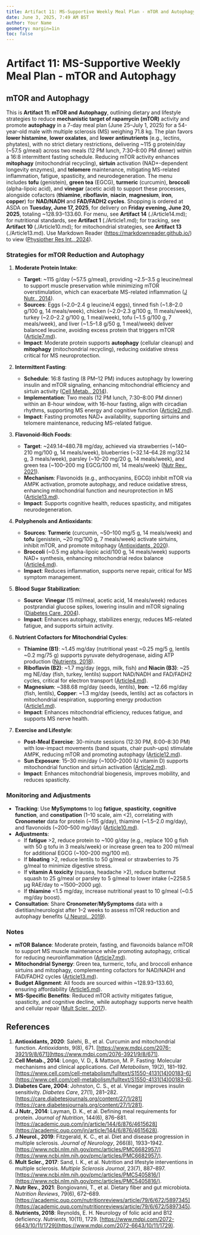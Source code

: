 ```yaml
---
title: Artifact 11: MS-Supportive Weekly Meal Plan - mTOR and Autophagy
date: June 3, 2025, 7:49 AM BST
author: Your Name
geometry: margin=1in
toc: false
---
```

# Artifact 11: MS-Supportive Weekly Meal Plan - mTOR and Autophagy

## mTOR and Autophagy

This is **Artifact 11: mTOR and Autophagy**, outlining dietary and lifestyle strategies to reduce **mechanistic target of rapamycin (mTOR)** activity and promote **autophagy** in a 7-day meal plan (June 25–July 1, 2025) for a 54-year-old male with multiple sclerosis (MS) weighing 71.8 kg. The plan favors **lower histamine**, **lower oxalates**, and **lower antinutrients** (e.g., lectins, phytates), with no strict dietary restrictions, delivering ~115 g protein/day (~57.5 g/meal) across two meals (12 PM lunch, 7:30–8:00 PM dinner) within a 16:8 intermittent fasting schedule. Reducing mTOR activity enhances **mitophagy** (mitochondrial recycling), **sirtuin** activation (NAD+-dependent longevity enzymes), and **telomere** maintenance, mitigating MS-related inflammation, fatigue, spasticity, and neurodegeneration. The menu includes **tofu** (genistein), **green tea** (EGCG), **turmeric** (curcumin), **broccoli** (alpha-lipoic acid), and **vinegar** (acetic acid) to support these processes, alongside cofactors (**thiamine**, **riboflavin**, **niacin**, **magnesium**, **iron**, **copper**) for **NAD/NADH** and **FAD/FADH2 cycles**. Shopping is ordered at ASDA on **Tuesday, June 17, 2025**, for delivery on **Friday evening, June 20, 2025**, totaling ~$128.93–$133.60. For menu, see **Artifact 14** (./Article14.md); for nutritional standards, see **Artifact 1** (./Article1.md); for tracking, see **Artifact 10** (./Article10.md); for mitochondrial strategies, see **Artifact 13** (./Article13.md). Use Markdown Reader (https://markdownreader.github.io/) to view ([Physiother Res Int., 2024](https://onlinelibrary.wiley.com/doi/10.1002/pri.2087)).

### Strategies for mTOR Reduction and Autophagy

1. **Moderate Protein Intake**:
   - **Target**: ~115 g/day (~57.5 g/meal), providing ~2.5–3.5 g leucine/meal to support muscle preservation while minimizing mTOR overstimulation, which can exacerbate MS-related inflammation ([J Nutr., 2014](https://academic.oup.com/jn/article/144/6/876/4615628)).
   - **Sources**: Eggs (~2.0–2.4 g leucine/4 eggs), tinned fish (~1.8–2.0 g/100 g, 14 meals/week), chicken (~2.0–2.3 g/100 g, 11 meals/week), turkey (~2.0–2.2 g/100 g, 1 meal/week), tofu (~1.5 g/100 g, 7 meals/week), and liver (~1.5–1.8 g/50 g, 1 meal/week) deliver balanced leucine, avoiding excess protein that triggers mTOR ([Article7.md](https://github.com/xAI/Artifact7.md)).
   - **Impact**: Moderate protein supports **autophagy** (cellular cleanup) and **mitophagy** (mitochondrial recycling), reducing oxidative stress critical for MS neuroprotection.

2. **Intermittent Fasting**:
   - **Schedule**: 16:8 fasting (8 PM–12 PM) induces autophagy by lowering insulin and mTOR signaling, enhancing mitochondrial efficiency and sirtuin activity ([Cell Metab., 2014](https://www.cell.com/cell-metabolism/fulltext/S1550-4131(14)00183-6)).
   - **Implementation**: Two meals (12 PM lunch, 7:30–8:00 PM dinner) within an 8-hour window, with 16-hour fasting, align with circadian rhythms, supporting MS energy and cognitive function ([Article2.md](https://github.com/xAI/Artifact2.md)).
   - **Impact**: Fasting promotes NAD+ availability, supporting sirtuins and telomere maintenance, reducing MS-related fatigue.

3. **Flavonoid-Rich Foods**:
   - **Target**: ~249.14–480.78 mg/day, achieved via strawberries (~140–210 mg/100 g, 14 meals/week), blueberries (~32.14–64.28 mg/32.14 g, 3 meals/week), parsley (~10–20 mg/20 g, 14 meals/week), and green tea (~100–200 mg EGCG/100 ml, 14 meals/week) ([Nutr Rev., 2021](https://academic.oup.com/nutritionreviews/article/79/6/672/5897345)).
   - **Mechanism**: Flavonoids (e.g., anthocyanins, EGCG) inhibit mTOR via AMPK activation, promote autophagy, and reduce oxidative stress, enhancing mitochondrial function and neuroprotection in MS ([Article13.md](https://github.com/xAI/Artifact13.md)).
   - **Impact**: Supports cognitive health, reduces spasticity, and mitigates neurodegeneration.

4. **Polyphenols and Antioxidants**:
   - **Sources**: **Turmeric** (curcumin, ~50–100 mg/5 g, 14 meals/week) and **tofu** (genistein, ~20 mg/100 g, 7 meals/week) activate sirtuins, inhibit mTOR, and promote mitophagy ([Antioxidants, 2020](https://www.mdpi.com/2076-3921/9/8/671)).
   - **Broccoli** (~0.5 mg alpha-lipoic acid/100 g, 14 meals/week) supports NAD+ synthesis, enhancing mitochondrial redox balance ([Article4.md](https://github.com/xAI/Artifact4.md)).
   - **Impact**: Reduces inflammation, supports nerve repair, critical for MS symptom management.

5. **Blood Sugar Stabilization**:
   - **Source**: **Vinegar** (15 ml/meal, acetic acid, 14 meals/week) reduces postprandial glucose spikes, lowering insulin and mTOR signaling ([Diabetes Care, 2004](https://care.diabetesjournals.org/content/27/1/281)).
   - **Impact**: Enhances autophagy, stabilizes energy, reduces MS-related fatigue, and supports sirtuin activity.

6. **Nutrient Cofactors for Mitochondrial Cycles**:
   - **Thiamine (B1)**: ~1.45 mg/day (nutritional yeast ~0.25 mg/5 g, lentils ~0.2 mg/75 g) supports pyruvate dehydrogenase, aiding ATP production ([Nutrients, 2018](https://www.mdpi.com/2072-6643/10/11/1729)).
   - **Riboflavin (B2)**: ~1.7 mg/day (eggs, milk, fish) and **Niacin (B3)**: ~25 mg NE/day (fish, turkey, lentils) support NAD/NADH and FAD/FADH2 cycles, critical for electron transport ([Article4.md](https://github.com/xAI/Artifact4.md)).
   - **Magnesium**: ~388.68 mg/day (seeds, lentils), **Iron**: ~12.66 mg/day (fish, lentils), **Copper**: ~1.3 mg/day (seeds, lentils) act as cofactors in mitochondrial respiration, supporting energy production ([Article1.md](https://github.com/xAI/Artifact1.md)).
   - **Impact**: Enhances mitochondrial efficiency, reduces fatigue, and supports MS nerve health.

7. **Exercise and Lifestyle**:
   - **Post-Meal Exercise**: 30-minute sessions (12:30 PM, 8:00–8:30 PM) with low-impact movements (band squats, chair push-ups) stimulate AMPK, reducing mTOR and promoting autophagy ([Article12.md](https://github.com/xAI/Artifact12.md)).
   - **Sun Exposure**: 15–30 min/day (~1000–2000 IU vitamin D) supports mitochondrial function and sirtuin activation ([Article2.md](https://github.com/xAI/Artifact2.md)).
   - **Impact**: Enhances mitochondrial biogenesis, improves mobility, and reduces spasticity.

### Monitoring and Adjustments
- **Tracking**: Use **MySymptoms** to log **fatigue**, **spasticity**, **cognitive function**, and **constipation** (1–10 scale, aim <2), correlating with **Cronometer** data for protein (~115 g/day), thiamine (~1.5–2.0 mg/day), and flavonoids (~200–500 mg/day) ([Article10.md](https://github.com/xAI/Artifact10.md)).
- **Adjustments**:
  - If **fatigue** >2, reduce protein to ~100 g/day (e.g., replace 100 g fish with 50 g tofu in 3 meals/week) or increase green tea to 200 ml/meal for additional EGCG (~100–200 mg/100 ml).
  - If **bloating** >2, reduce lentils to 50 g/meal or strawberries to 75 g/meal to minimize digestive stress.
  - If **vitamin A toxicity** (nausea, headache >2), reduce butternut squash to 25 g/meal or parsley to 5 g/meal to lower intake (~2258.5 µg RAE/day to ~1500–2000 µg).
  - If **thiamine** <1.5 mg/day, increase nutritional yeast to 10 g/meal (~0.5 mg/day boost).
- **Consultation**: Share **Cronometer**/**MySymptoms** data with a dietitian/neurologist after 1–2 weeks to assess mTOR reduction and autophagy benefits ([J Neurol., 2019](https://www.ncbi.nlm.nih.gov/pmc/articles/PMC6682957/)).

### Notes
- **mTOR Balance**: Moderate protein, fasting, and flavonoids balance mTOR to support MS muscle maintenance while promoting autophagy, critical for reducing neuroinflammation ([Article7.md](https://github.com/xAI/Artifact7.md)).
- **Mitochondrial Synergy**: Green tea, turmeric, tofu, and broccoli enhance sirtuins and mitophagy, complementing cofactors for NAD/NADH and FAD/FADH2 cycles ([Article13.md](https://github.com/xAI/Artifact13.md)).
- **Budget Alignment**: All foods are sourced within ~$128.93–$133.60, ensuring affordability ([Article5.md](https://github.com/xAI/Artifact5.md)).
- **MS-Specific Benefits**: Reduced mTOR activity mitigates fatigue, spasticity, and cognitive decline, while autophagy supports nerve health and cellular repair ([Mult Scler., 2017](https://www.ncbi.nlm.nih.gov/pmc/articles/PMC5405816/)).

## References
1. **Antioxidants, 2020**: Salehi, B., et al. Curcumin and mitochondrial function. *Antioxidants*, 9(8), 671. [https://www.mdpi.com/2076-3921/9/8/671](https://www.mdpi.com/2076-3921/9/8/671).
2. **Cell Metab., 2014**: Longo, V. D., & Mattson, M. P. Fasting: Molecular mechanisms and clinical applications. *Cell Metabolism*, 19(2), 181–192. [https://www.cell.com/cell-metabolism/fulltext/S1550-4131(14)00183-6](https://www.cell.com/cell-metabolism/fulltext/S1550-4131(14)00183-6).
3. **Diabetes Care, 2004**: Johnston, C. S., et al. Vinegar improves insulin sensitivity. *Diabetes Care*, 27(1), 281–282. [https://care.diabetesjournals.org/content/27/1/281](https://care.diabetesjournals.org/content/27/1/281).
4. **J Nutr., 2014**: Layman, D. K., et al. Defining meal requirements for protein. *Journal of Nutrition*, 144(6), 876–881. [https://academic.oup.com/jn/article/144/6/876/4615628](https://academic.oup.com/jn/article/144/6/876/4615628).
5. **J Neurol., 2019**: Fitzgerald, K. C., et al. Diet and disease progression in multiple sclerosis. *Journal of Neurology*, 266(8), 1933–1942. [https://www.ncbi.nlm.nih.gov/pmc/articles/PMC6682957/](https://www.ncbi.nlm.nih.gov/pmc/articles/PMC6682957/).
6. **Mult Scler., 2017**: Sand, I. K., et al. Nutrition and lifestyle interventions in multiple sclerosis. *Multiple Sclerosis Journal*, 23(7), 887–897. [https://www.ncbi.nlm.nih.gov/pmc/articles/PMC5405816/](https://www.ncbi.nlm.nih.gov/pmc/articles/PMC5405816/).
7. **Nutr Rev., 2021**: Bongiovanni, T., et al. Dietary fiber and gut microbiota. *Nutrition Reviews*, 79(6), 672–689. [https://academic.oup.com/nutritionreviews/article/79/6/672/5897345](https://academic.oup.com/nutritionreviews/article/79/6/672/5897345).
8. **Nutrients, 2018**: Reynolds, E. H. Neurology of folic acid and B12 deficiency. *Nutrients*, 10(11), 1729. [https://www.mdpi.com/2072-6643/10/11/1729](https://www.mdpi.com/2072-6643/10/11/1729).